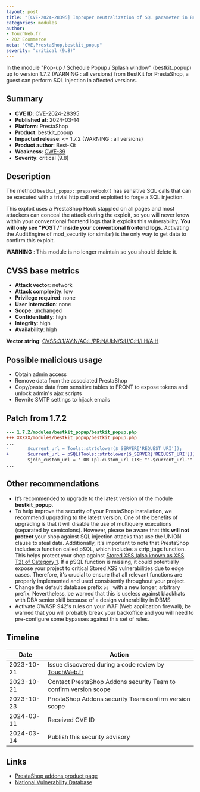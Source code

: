 ```yaml
---
layout: post
title: "[CVE-2024-28395] Improper neutralization of SQL parameter in Best-Kit - Pop-up / Schedule Popup / Splash window module for PrestaShop"
categories: modules
author:
- TouchWeb.fr
- 202 Ecommerce
meta: "CVE,PrestaShop,bestkit_popup"
severity: "critical (9.8)"
---
```


In the module "Pop-up / Schedule Popup / Splash window" (bestkit_popup) up to version 1.7.2 (WARNING : all versions) from BestKit for PrestaShop, a guest can perform SQL injection in affected versions.

## Summary

* **CVE ID**: [CVE-2024-28395](https://cve.mitre.org/cgi-bin/cvename.cgi?name=[CVE-2024-28395)
* **Published at**: 2024-03-14
* **Platform**: PrestaShop
* **Product**: bestkit_popup
* **Impacted release**: <= 1.7.2 (WARNING : all versions)
* **Product author**: Best-Kit
* **Weakness**: [CWE-89](https://cwe.mitre.org/data/definitions/89.html)
* **Severity**: critical (9.8)

## Description

The method `bestkit_popup::prepareHook()` has sensitive SQL calls that can be executed with a trivial http call and exploited to forge a SQL injection.

This exploit uses a PrestaShop Hook stappled on all pages and most attackers can conceal the attack during the exploit, so you will never know within your conventional frontend logs that it exploits this vulnerability. **You will only see "POST /" inside your conventional frontend logs.** Activating the AuditEngine of mod_security (or similar) is the only way to get data to confirm this exploit.

**WARNING** : This module is no longer maintain so you should delete it.

## CVSS base metrics

* **Attack vector**: network
* **Attack complexity**: low
* **Privilege required**: none
* **User interaction**: none
* **Scope**: unchanged
* **Confidentiality**: high
* **Integrity**: high
* **Availability**: high

**Vector string**: [CVSS:3.1/AV:N/AC:L/PR:N/UI:N/S:U/C:H/I:H/A:H](https://nvd.nist.gov/vuln-metrics/cvss/v3-calculator?vector=AV:N/AC:L/PR:N/UI:N/S:U/C:H/I:H/A:H)

## Possible malicious usage

* Obtain admin access
* Remove data from the associated PrestaShop
* Copy/paste data from sensitive tables to FRONT to expose tokens and unlock admin's ajax scripts
* Rewrite SMTP settings to hijack emails

## Patch from 1.7.2

```diff
--- 1.7.2/modules/bestkit_popup/bestkit_popup.php
+++ XXXXX/modules/bestkit_popup/bestkit_popup.php
...
-       $current_url = Tools::strtolower($_SERVER['REQUEST_URI']);
+       $current_url = pSQL(Tools::strtolower($_SERVER['REQUEST_URI']));
        $join_custom_url = ' OR (pl.custom_url LIKE "'.$current_url.'" OR ';
...
```

## Other recommendations

* It’s recommended to upgrade to the latest version of the module **bestkit_popup**.
* To help improve the security of your PrestaShop installation, we recommend upgrading to the latest version. One of the benefits of upgrading is that it will disable the use of multiquery executions (separated by semicolons). However, please be aware that this **will not protect** your shop against SQL injection attacks that use the UNION clause to steal data. Additionally, it's important to note that PrestaShop includes a function called pSQL, which includes a strip_tags function. This helps protect your shop against [Stored XSS (also known as XSS T2) of Category 1](https://security.friendsofpresta.org/modules/2023/02/07/stored-xss.html). If a pSQL function is missing, it could potentially expose your project to critical Stored XSS vulnerabilities due to edge cases. Therefore, it's crucial to ensure that all relevant functions are properly implemented and used consistently throughout your project.
* Change the default database prefix `ps_` with a new longer, arbitrary prefix. Nevertheless, be warned that this is useless against blackhats with DBA senior skill because of a design vulnerability in DBMS
* Activate OWASP 942's rules on your WAF (Web application firewall), be warned that you will probably break your backoffice and you will need to pre-configure some bypasses against this set of rules.

## Timeline

| Date | Action |
|--|--|
| 2023-10-21 | Issue discovered during a code review by [TouchWeb.fr](https://www.touchweb.fr) |
| 2023-10-21 | Contact PrestaShop Addons security Team to confirm version scope |
| 2023-10-23 | PrestaShop Addons security Team confirm version scope |
| 2024-03-11 | Received CVE ID |
| 2024-03-14 | Publish this security advisory |


## Links

* [PrestaShop addons product page](https://addons.prestashop.com/en/pop-up/20208-pop-up-schedule-popup-splash-window.html)
* [National Vulnerability Database](https://nvd.nist.gov/vuln/detail/CVE-2024-28395)
